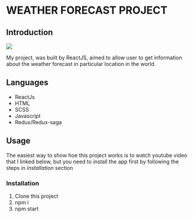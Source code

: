 # WEATHER FORECAST PROJECT

## Introduction

<img src="https://firebasestorage.googleapis.com/v0/b/chat-1f6fe.appspot.com/o/IntroWeatherPro.png?alt=media&token=3c48d457-2b77-469e-b255-f710056b9944">

My project, was built by ReactJS, aimed to allow user to get information about the weather forecast in particular location in the world.

## Languages

- ReactJs
- HTML
- SCSS
- Javascript
- Redux/Redux-saga

## Usage

The easiest way to show hoe this project works is to watch youtube video that I linked below, but you need to install the app first by following the steps in _installation_ section

### Installation

1.  Clone this project
2.  npm i
3.  npm start
